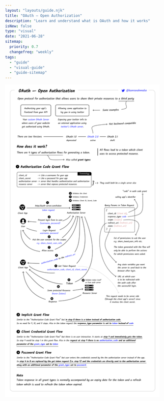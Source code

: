 ```yaml
---
layout: "layouts/guide.njk"
title: "OAuth — Open Authorization"
description: "Learn and understand what is OAuth and how it works"
isNew: false
type: "visual"
date: "2021-06-28"
sitemap:
  priority: 0.7
  changefreq: "weekly"
tags:
  - "guide"
  - "visual-guide"
  - "guide-sitemap"
---
```


[![](/assets/guides/oauth.png)](/assets/guides/oauth.png)

